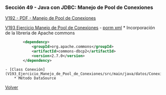### Sección 49 - Java con JDBC: Manejo de Pool de Conexiones 

[V192 - PDF - Manejo de Pool de Conexiones](Apuntes/CJDBC-A-Leccion-PoolConexiones.pdf)

[V193 Ejercicio Manejo de Pool de Conexiones](V193_Ejercicio_Manejo_de_Pool_de_Conexiones/src/main/java)
    - [porm xml](V193_Ejercicio_Manejo_de_Pool_de_Conexiones/pom.xml)
        * Incorporación de la libreria de Apache commons
```xml
        <dependency>
            <groupId>org.apache.commons</groupId>
            <artifactId>commons-dbcp2</artifactId>
            <version>2.7.0</version>
        </dependency>
```

    - [Class Conexión](V193_Ejercicio_Manejo_de_Pool_de_Conexiones/src/main/java/datos/Conexion.java)
        * Método DataSource

[Volver](../)